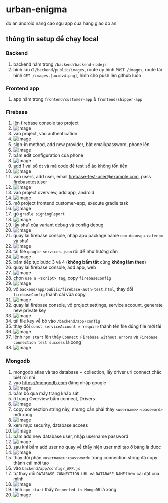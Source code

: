 # urban-enigma
do an android nang cao sgu app cua hang giao do an

## thông tin setup để chạy local

### Backend
1. backend nằm trong `/backend/backend-nodejs`
2. hình lưu ở `/backend/public/images`, route up hình `POST /images`, route tải hình `GET /images.[uuidv4.png]`, hình cho push lên github luôn

### Frontend app
1. app nằm trong `frontend/customer-app` & `frontend/shipper-app`

### Firebase
1. lên firebase console tạo project
2. ![image](https://github.com/bhbghghbgb/urban-enigma/assets/113711814/f6663965-b783-4a06-9ec9-059f2d1e3baa)
3. vào project, vào authentication
4. ![image](https://github.com/bhbghghbgb/urban-enigma/assets/113711814/b436f4a5-fc9b-4b42-a111-53d7016594a5)
5. sign-in method, add new provider, bật email/password, phone lên
6. ![image](https://github.com/bhbghghbgb/urban-enigma/assets/113711814/dafa217b-4284-4572-8d32-11853d9262b5)
7. bấm edit configuration của phone
8. ![image](https://github.com/bhbghghbgb/urban-enigma/assets/113711814/90c8108a-03b5-45fc-94fe-ef16cc38dfbe)
9. add 1 vài số dt và mã code để test số ảo không tốn tiền
10. ![image](https://github.com/bhbghghbgb/urban-enigma/assets/113711814/73482110-4fe8-415a-894a-c79cd8c7cc56)
11. vào users, add user, email firebase-test-user@example.com, pass firebasetestuser
12. ![image](https://github.com/bhbghghbgb/urban-enigma/assets/113711814/20c7d96b-f836-4f64-aedb-e82f3c692292)
13. vào project overview, add app, android
14. ![image](https://github.com/bhbghghbgb/urban-enigma/assets/113711814/ae58ece7-b66e-40cf-9391-f1468c1efe68)
15. mở project frontend customer-app, execute gradle task
16. ![image](https://github.com/bhbghghbgb/urban-enigma/assets/113711814/2cbbc1e1-1f73-4ad9-9aeb-8578d3896c4f)
17. gõ `gradle signingReport`
18. ![image](https://github.com/bhbghghbgb/urban-enigma/assets/113711814/eec96f8f-8624-4156-adc1-273d0605a577)
19. lấy sha1 của variant debug và config debug
20. ![image](https://github.com/bhbghghbgb/urban-enigma/assets/113711814/db356b41-dc2b-4def-a440-a6753f1c1df5)
21. quay lại firebase console, nhập app package name `com.doansgu.cafectm` và sha1
22. ![image](https://github.com/bhbghghbgb/urban-enigma/assets/113711814/3d61b7f3-711e-469a-a5cf-d676de6599e8)
23. tải file `google-services.json` rồi để như hướng dẫn
24. ![image](https://github.com/bhbghghbgb/urban-enigma/assets/113711814/53baff49-e3b5-4b23-90d8-6a800ab4684d)
25. bấm tiếp tục bước 3 và 4 (**không bấm tắt** cũng **không làm theo**)
26. quay lại firebase console, add app, web
27. ![image](https://github.com/bhbghghbgb/urban-enigma/assets/113711814/eb6c2af3-4bc9-4d84-b00b-13ea8402e458)
28. chọn `use a <script> tag`, copy `firebaseConfig`
29. ![image](https://github.com/bhbghghbgb/urban-enigma/assets/113711814/52a31fc7-fae6-4fd8-b706-47c9b1409183)
30. vô `backend/app/public/firebase-auth-test.html`, thay đổi `firebaseConfig` thành cái vừa copy
31. ![image](https://github.com/bhbghghbgb/urban-enigma/assets/113711814/00bd7f0c-21a6-403d-814b-71463827cddf)
32. quay lại firebase console, vô project settings, service account, generate new private key
33. ![image](https://github.com/bhbghghbgb/urban-enigma/assets/113711814/b8659ad9-34f3-4013-ac21-6161348856d0)
34. tải file key về bỏ vào `/backend/app/config`
35. thay đổi `const serviceAccount = require` thành tên file đúng file mới tải
36. ![image](https://github.com/bhbghghbgb/urban-enigma/assets/113711814/92fa8e1c-3824-43b6-81b7-6c17461a2e95)
37. lệnh `npm start` lên thấy `Connect Firebase without errors` và `Firebase connection test success` là xong
38. ![image](https://github.com/bhbghghbgb/urban-enigma/assets/113711814/6c91624c-2407-4d7f-9dfc-1a47e5668fcc)

### Mongodb
1. mongodb atlas và tạo database + collection, lấy driver uri connect chắc biết rồi nhỉ
2. vào https://mongodb.com đăng nhập google
3. ![image](https://github.com/bhbghghbgb/urban-enigma/assets/113711814/35bc1cb3-c718-4eee-9721-1a1173729103)
4. bấm bỏ qua mấy trang khảo sát
5. ở trang Overview bấm connect, Drivers
6. ![image](https://github.com/bhbghghbgb/urban-enigma/assets/113711814/eb70f95a-c44b-4900-9db2-86412ea04f6f)
7. copy connection string này, nhưng cần phải thay `<username>:<password>` mới xong
8. ![image](https://github.com/bhbghghbgb/urban-enigma/assets/113711814/db6aa923-21a3-4ccc-9ea6-c5cc0f46e74c)
9. xem mục security, database access
10. ![image](https://github.com/bhbghghbgb/urban-enigma/assets/113711814/66c63c02-edb6-4513-a800-493424c2bf45)
11. bấm add new database user, nhập username password
12. ![image](https://github.com/bhbghghbgb/urban-enigma/assets/113711814/7538c9cc-9668-4284-ad5a-04af761d0bb5)
13. sau khi bấm add user nó quay về thấy hiện user mới tạo ở bảng là được
14. ![image](https://github.com/bhbghghbgb/urban-enigma/assets/113711814/61b7cb27-5f9e-4ee6-a08a-13bd9218af11)
15. thay đổi phần `<username>:<password>` trong connection string đã copy thành cái mới tạo
16. vào `backend/app/config/_APP.js`
17. tự thay dổi `DATABASE_CONNECTION_URL` và `DATABASE_NAME` theo cài đặt của mình
18. ![image](https://github.com/bhbghghbgb/urban-enigma/assets/113711814/209acc05-9f3e-45a4-b3bc-13cc56af8b0a)
19. lệnh `npm start` thấy `Connected to MongoDB` là xong
20. ![image](https://github.com/bhbghghbgb/urban-enigma/assets/113711814/6c91624c-2407-4d7f-9dfc-1a47e5668fcc)
